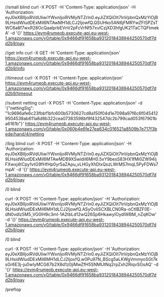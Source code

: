
//small blind
curl -X POST -H 'Content-Type: application/json' -H 'Authorization: eyJ0eXBlIjoiRVdUIiwiYWxnIjoiRVMyNTZrIn0.eyJiZXQiOlt7InVpbnQxMzYiOjB9LHsidWludDExMiI6NTAwMH1dLCJ2IjowfQ.QSUHko5AN6jFMRYwZFISPZsTWC6a8f7wxR28OcQaalprbEVnV2pFcVrNf57xvlCzjXD3hfgUK21TaCTQFtmekA' -d '{}' https://evm4rumeob.execute-api.eu-west-1.amazonaws.com/v0/table/0x9466df91658ba9312018438944250570df7dd2b9/pay

//get info
curl -X GET -H 'Content-Type: application/json'  https://evm4rumeob.execute-api.eu-west-1.amazonaws.com/v0/table/0x9466df91658ba9312018438944250570df7dd2b9/info

//timeout
curl -X POST -H 'Content-Type: application/json'  https://evm4rumeob.execute-api.eu-west-1.amazonaws.com/v0/table/0x9466df91658ba9312018438944250570df7dd2b9/timeout

//submit netting
curl -X POST -H 'Content-Type: application/json' -d '{"nettingSig": "1c9696afe6c23fbbf1bfc600b5730627cd8a150f04d1e7098a97f6c6f0454129504538ab611a8d8b322cea07383598bf9f432547dc2b799cad053f67901ba6161b"}' https://evm4rumeob.execute-api.eu-west-1.amazonaws.com/v0/table/0x060b4e6fe27ea634c016521a8509b7e717f3bede/hand/4/netting

//big blind
curl -X POST -H 'Content-Type: application/json' -H 'Authorization: eyJ0eXBlIjoiRVdUIiwiYWxnIjoiRVMyNTZrIn0.eyJiZXQiOlt7InVpbnQxMzYiOjB9LHsidWludDExMiI6MTAwMDB9XSwidiI6MH0.5xY9besS83HX1fMi0ZW94IjFXwxj4tCpy1vtG9fHfHp0yr5aZApu_vLHGyXhDlxQszLWrMS7mqL5PyFDWs7mpA' -d '{}' https://evm4rumeob.execute-api.eu-west-1.amazonaws.com/v0/table/0x9466df91658ba9312018438944250570df7dd2b9/pay

/0 blind

curl -X POST -H 'Content-Type: application/json' -H 'Authorization: eyJ0eXBlIjoiRVdUIiwiYWxnIjoiRVMyNTZrIn0.eyJiZXQiOlt7InVpbnQxMzYiOjB9LHsidWludDExMiI6MH1dLCJ2IjowfQ.ASyOvIiSCXBLCN0Ra-oCtIBZF0E-dN0vdlz5M5_VG0lH9c3ml-1A2tbLd12wQ26Sp6HkawyIOydIWBM_nZqKOw' -d '{}' https://evm4rumeob.execute-api.eu-west-1.amazonaws.com/v0/table/0x9466df91658ba9312018438944250570df7dd2b9/pay

/0 blind

curl -X POST -H 'Content-Type: application/json' -H 'Authorization: eyJ0eXBlIjoiRVdUIiwiYWxnIjoiRVMyNTZrIn0.eyJiZXQiOlt7InVpbnQxMzYiOjB9LHsidWludDExMiI6MH1dLCJ2IjoxfQ.w0Pu97N_BScg5aLKWgVmmyoSGt7ksGr6E3j-ju0wIyMCG67b2X8d1z0jiMwZfH5SNMUtNq2rpZxh2RiqvSGsAQ' -d '{}' https://evm4rumeob.execute-api.eu-west-1.amazonaws.com/v0/table/0x9466df91658ba9312018438944250570df7dd2b9/pay

/preflop
